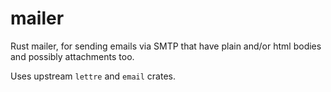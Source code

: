# mailer

Rust mailer, for sending emails via SMTP that have plain and/or html
bodies and possibly attachments too.

Uses upstream `lettre` and `email` crates.
